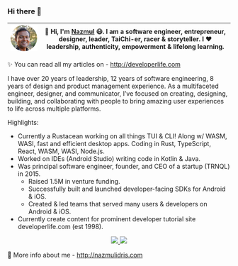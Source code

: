 ### Hi there 👋

| <img src="https://github.com/nazmulidris/developerlife.com/blob/main/assets/nazmul.png?raw=true"/> | 👋 Hi, I'm <a href="http://www.google.com/search?hl=en&q=nazmul+idris"> Nazmul</a> 😃. I am a software engineer, entrepreneur, designer, leader, TaiChi-er, racer & storyteller. I ❤️ leadership, authenticity, empowerment & lifelong learning.|
|---|---|

✨ You can read all my articles on - http://developerlife.com

I have over 20 years of leadership, 12 years of software engineering, 8 years of design and product management experience. As a multifaceted engineer, designer, and communicator, I’ve focused on creating, designing, building, and collaborating with people to bring amazing user experiences to life across multiple platforms.

Highlights:
- Currently a Rustacean working on all things TUI & CLI! Along w/ WASM, WASI, fast and efficient desktop apps. Coding in Rust, TypeScript, React, WASM, WASI, Node.js.
- Worked on IDEs (Android Studio) writing code in Kotlin & Java.
- Was principal software engineer, founder, and CEO of a startup (TRNQL) in 2015.
  - Raised 1.5M in venture funding.
  - Successfully built and launched developer-facing SDKs for Android & iOS.
  - Created & led teams that served many users & developers on Android & iOS.
- Currently create content for prominent developer tutorial site developerlife.com (est 1998).

<p align="center">
<a href="https://github.com/nazmulidris">
  <img height="180em" src="https://github-readme-stats-eight-theta.vercel.app/api?username=nazmulidris&show_icons=true&theme=dark&include_all_commits=true&count_private=true"/>
  <img height="180em" src="https://github-readme-stats-eight-theta.vercel.app/api/top-langs/?username=nazmulidris&layout=compact&langs_count=8&theme=dark"/>
</a>
</p>

💬 More info about me - http://nazmulidris.com 

<!--
**nazmulidris/nazmulidris** is a ✨ _special_ ✨ repository because its `README.md` (this file) appears on your GitHub profile.

Here are some ideas to get you started:

- 🔭 I’m currently working on ...
- 🌱 I’m currently learning ...
- 👯 I’m looking to collaborate on ...
- 🤔 I’m looking for help with ...
- 💬 Ask me about ...
- 📫 How to reach me: ...
- 😄 Pronouns: ...
- ⚡ Fun fact: ...
-->
